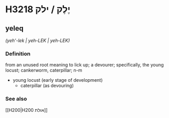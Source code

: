# H3218 יֶלֶק / ילק

## yeleq

_(yeh'-lek | yeh-LEK | yeh-LEK)_

### Definition

from an unused root meaning to lick up; a devourer; specifically, the young locust; cankerworm, caterpillar; n-m

- young locust (early stage of development)
  - caterpillar (as devouring)

### See also

[[H200|H200 אולת]]
